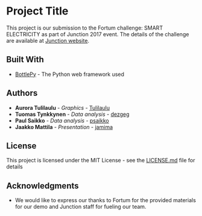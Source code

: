 # Project Title

This project is our submission to the Fortum challenge: SMART ELECTRICITY as part of Junction 2017 event. The details of the challenge are available at [Junction website](https://hackjunction.com/challenges/smart-electricity).

## Built With

* [BottlePy](https://bottlepy.org/docs/dev/index.html) - The Python web framework used

## Authors

* **Aurora Tulilaulu** - *Graphics* - [Tulilaulu](https://github.com/Tulilaulu)
* **Tuomas Tynkkynen** - *Data analysis* - [dezgeg](https://github.com/dezgeg)
* **Paul Saikko** - *Data analysis* - [psaikko](https://github.com/psaikko)
* **Jaakko Mattila** - *Presentation* - [jamima](https://github.com/jamima)

## License

This project is licensed under the MIT License - see the [LICENSE.md](LICENSE.md) file for details

## Acknowledgments

* We would like to express our thanks to Fortum for the provided materials for our demo and Junction staff for fueling our team.  
